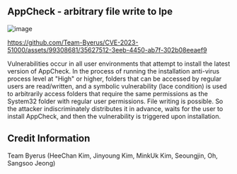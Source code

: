 ## AppCheck - arbitrary file write to lpe

![image](https://github.com/Team-Byerus/CVE-2023-51000/assets/99308681/62b1a814-b04c-43ba-99dc-0d262bdc437c)


https://github.com/Team-Byerus/CVE-2023-51000/assets/99308681/35627512-3eeb-4450-ab7f-302b08eeaef9


Vulnerabilities occur in all user environments that attempt to install the latest version of AppCheck.
In the process of running the installation anti-virus process level at "High" or higher, folders that can be accessed by regular users are read/written, and a symbolic vulnerability (lace condition) is used to arbitrarily access folders that require the same permissions as the System32 folder with regular user permissions. File writing is possible.
So the attacker indiscriminately distributes it in advance, waits for the user to install AppCheck, and then the vulnerability is triggered upon installation.

## Credit Information

Team Byerus (HeeChan Kim, Jinyoung Kim, MinkUk Kim, Seoungjin, Oh, Sangsoo Jeong)
